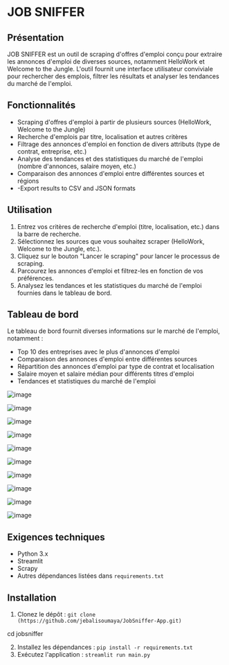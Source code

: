 
# JOB SNIFFER

## Présentation

JOB SNIFFER est un outil de scraping d'offres d'emploi conçu pour extraire les annonces d'emploi de diverses sources, notamment HelloWork et Welcome to the Jungle. L'outil fournit une interface utilisateur conviviale pour rechercher des emplois, filtrer les résultats et analyser les tendances du marché de l'emploi.

## Fonctionnalités

*   Scraping d'offres d'emploi à partir de plusieurs sources (HelloWork, Welcome to the Jungle)
*   Recherche d'emplois par titre, localisation et autres critères
*   Filtrage des annonces d'emploi en fonction de divers attributs (type de contrat, entreprise, etc.)
*   Analyse des tendances et des statistiques du marché de l'emploi (nombre d'annonces, salaire moyen, etc.)
*   Comparaison des annonces d'emploi entre différentes sources et régions
*   -Export results to CSV and JSON formats


## Utilisation

1.  Entrez vos critères de recherche d'emploi (titre, localisation, etc.) dans la barre de recherche.
2.  Sélectionnez les sources que vous souhaitez scraper (HelloWork, Welcome to the Jungle, etc.).
3.  Cliquez sur le bouton "Lancer le scraping" pour lancer le processus de scraping.
4.  Parcourez les annonces d'emploi et filtrez-les en fonction de vos préférences.
5.  Analysez les tendances et les statistiques du marché de l'emploi fournies dans le tableau de bord.

## Tableau de bord

Le tableau de bord fournit diverses informations sur le marché de l'emploi, notamment :

*   Top 10 des entreprises avec le plus d'annonces d'emploi
*   Comparaison des annonces d'emploi entre différentes sources
*   Répartition des annonces d'emploi par type de contrat et localisation
*   Salaire moyen et salaire médian pour différents titres d'emploi
*   Tendances et statistiques du marché de l'emploi

![image](https://github.com/user-attachments/assets/98fe1d10-9e4d-4699-b2d4-00c592e93d5c)

![image](https://github.com/user-attachments/assets/215fb930-2290-4e3b-8aba-56a307c6cf49)

![image](https://github.com/user-attachments/assets/14583daa-7d02-480e-b20e-b8598884c088)

![image](https://github.com/user-attachments/assets/92e22920-88cb-4487-9ef3-825582704dc5)

![image](https://github.com/user-attachments/assets/09e6d88f-bf8a-4756-9a24-298048414c5e)

![image](https://github.com/user-attachments/assets/51bfa8e1-2e09-4c0f-aebd-20bdcb96e30d)

![image](https://github.com/user-attachments/assets/b0247be7-9805-4537-ae30-197016f4fe16)

![image](https://github.com/user-attachments/assets/e3b5d681-c00d-495e-b8c4-619f20a0da11)

![image](https://github.com/user-attachments/assets/3e107c9c-26cb-4207-b72e-fa7507476271)

![image](https://github.com/user-attachments/assets/21d7ac6b-d556-4c97-8fbe-e908b7c7ca6b)




## Exigences techniques

*   Python 3.x
*   Streamlit
*   Scrapy
*   Autres dépendances listées dans `requirements.txt`

## Installation

1.  Clonez le dépôt : `git clone (https://github.com/jebalisoumaya/JobSniffer-App.git)`

cd jobsniffer 

2.  Installez les dépendances : `pip install -r requirements.txt`
3.  Exécutez l'application : `streamlit run main.py`


